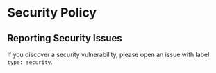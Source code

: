 # Security Policy

## Reporting Security Issues

If you discover a security vulnerability, please open an issue with label `type: security`.

